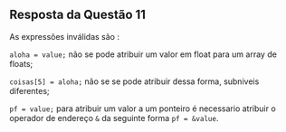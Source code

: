 ## Resposta da Questão 11

As expressões inválidas são :

`aloha = value;` não se pode atribuir um valor em float para um array de floats;

`coisas[5] = aloha;` não se se pode atribuir dessa forma, subniveis diferentes;

`pf = value;` para atribuir um valor a um ponteiro é necessario atribuir o operador de endereço `&` da seguinte forma `pf = &value`.